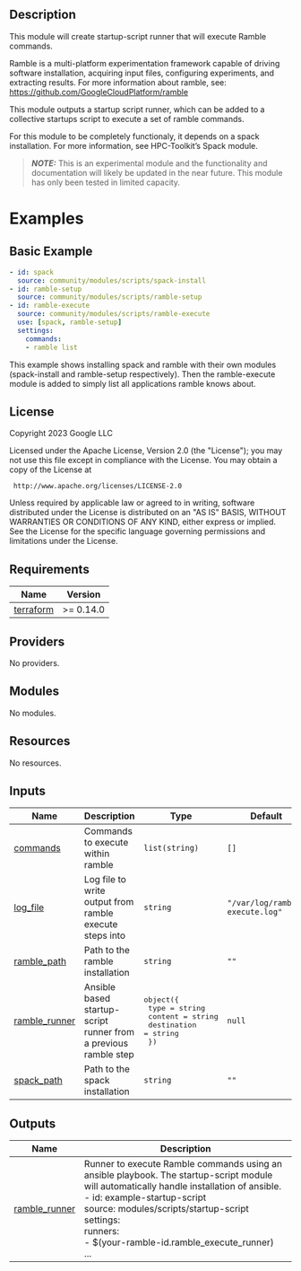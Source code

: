 ## Description

This module will create startup-script runner that will execute Ramble commands.

Ramble is a multi-platform experimentation framework capable of driving
software installation, acquiring input files, configuring experiments, and
extracting results. For more information about ramble, see:
https://github.com/GoogleCloudPlatform/ramble

This module outputs a startup script runner, which can be added to a collective
startups script to execute a set of ramble commands.

For this module to be completely functionaly, it depends on a spack
installation. For more information, see HPC-Toolkit’s Spack module.

> **_NOTE:_** This is an experimental module and the functionality and
> documentation will likely be updated in the near future. This module has only
> been tested in limited capacity.

# Examples

## Basic Example

```yaml
- id: spack
  source: community/modules/scripts/spack-install
- id: ramble-setup
  source: community/modules/scripts/ramble-setup
- id: ramble-execute
  source: community/modules/scripts/ramble-execute
  use: [spack, ramble-setup]
  settings:
    commands:
    - ramble list
```

This example shows installing spack and ramble with their own modules
(spack-install and ramble-setup respectively). Then the ramble-execute module
is added to simply list all applications ramble knows about.

## License

<!-- BEGINNING OF PRE-COMMIT-TERRAFORM DOCS HOOK -->
Copyright 2023 Google LLC

Licensed under the Apache License, Version 2.0 (the "License");
you may not use this file except in compliance with the License.
You may obtain a copy of the License at

     http://www.apache.org/licenses/LICENSE-2.0

Unless required by applicable law or agreed to in writing, software
distributed under the License is distributed on an "AS IS" BASIS,
WITHOUT WARRANTIES OR CONDITIONS OF ANY KIND, either express or implied.
See the License for the specific language governing permissions and
limitations under the License.

## Requirements

| Name | Version |
|------|---------|
| <a name="requirement_terraform"></a> [terraform](#requirement\_terraform) | >= 0.14.0 |

## Providers

No providers.

## Modules

No modules.

## Resources

No resources.

## Inputs

| Name | Description | Type | Default | Required |
|------|-------------|------|---------|:--------:|
| <a name="input_commands"></a> [commands](#input\_commands) | Commands to execute within ramble | `list(string)` | `[]` | no |
| <a name="input_log_file"></a> [log\_file](#input\_log\_file) | Log file to write output from ramble execute steps into | `string` | `"/var/log/ramble-execute.log"` | no |
| <a name="input_ramble_path"></a> [ramble\_path](#input\_ramble\_path) | Path to the ramble installation | `string` | `""` | no |
| <a name="input_ramble_runner"></a> [ramble\_runner](#input\_ramble\_runner) | Ansible based startup-script runner from a previous ramble step | <pre>object({<br>    type        = string<br>    content     = string<br>    destination = string<br>  })</pre> | `null` | no |
| <a name="input_spack_path"></a> [spack\_path](#input\_spack\_path) | Path to the spack installation | `string` | `""` | no |

## Outputs

| Name | Description |
|------|-------------|
| <a name="output_ramble_runner"></a> [ramble\_runner](#output\_ramble\_runner) | Runner to execute Ramble commands using an ansible playbook. The startup-script module<br>will automatically handle installation of ansible.<br>- id: example-startup-script<br>  source: modules/scripts/startup-script<br>  settings:<br>    runners:<br>    - $(your-ramble-id.ramble\_execute\_runner)<br>... |
<!-- END OF PRE-COMMIT-TERRAFORM DOCS HOOK -->
